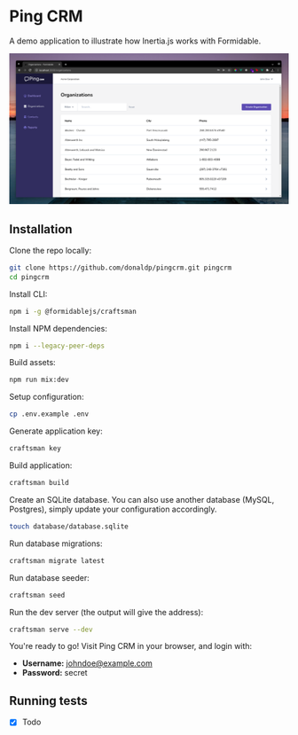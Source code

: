 # Ping CRM

A demo application to illustrate how Inertia.js works with Formidable.

![](https://raw.githubusercontent.com/donaldp/pingcrm/dev/screenshot.png)

## Installation

Clone the repo locally:

```sh
git clone https://github.com/donaldp/pingcrm.git pingcrm
cd pingcrm
```

Install CLI:

```sh
npm i -g @formidablejs/craftsman
```

Install NPM dependencies:

```sh
npm i --legacy-peer-deps
```

Build assets:

```sh
npm run mix:dev
```

Setup configuration:

```sh
cp .env.example .env
```

Generate application key:

```sh
craftsman key
```

Build application:

```sh
craftsman build
```

Create an SQLite database. You can also use another database (MySQL, Postgres), simply update your configuration accordingly.

```sh
touch database/database.sqlite
```

Run database migrations:

```sh
craftsman migrate latest
```

Run database seeder:

```sh
craftsman seed
```

Run the dev server (the output will give the address):

```sh
craftsman serve --dev
```

You're ready to go! Visit Ping CRM in your browser, and login with:

- **Username:** johndoe@example.com
- **Password:** secret

## Running tests

- &#9746; Todo
